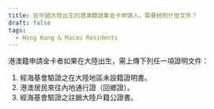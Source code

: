 ```yaml
---
title: 在中國大陸出生的港澳籍就業金卡申請人，需要檢附什麼文件？
draft: false
tags:
  - Hong Kong & Macau Residents
---
```

港澳籍申請金卡者如果在大陸出生，需上傳下列任一項證明文件：

1. 經海基會驗證之在大陸地區未設籍證明書。
2. 港澳居民來往內地通行證（回鄉證）。
3. 經海基會驗證之註銷大陸戶籍公證書。